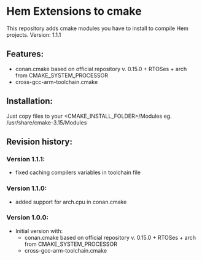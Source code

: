 # Hem Extensions to cmake
This repository adds cmake modules you have to install to compile Hem projects.
Version: 1.1.1

## Features:
* conan.cmake based on official repository v. 0.15.0 + RTOSes + arch from CMAKE_SYSTEM_PROCESSOR
* cross-gcc-arm-toolchain.cmake

## Installation:
Just copy files to your <CMAKE_INSTALL_FOLDER>/Modules eg. /usr/share/cmake-3.15/Modules

## Revision history:
### Version 1.1.1:
* fixed caching compilers variables in toolchain file

### Version 1.1.0:
* added support for arch.cpu in conan.cmake 

### Version 1.0.0:
* Initial version with:
    * conan.cmake based on official repository v. 0.15.0 + RTOSes + arch from CMAKE_SYSTEM_PROCESSOR
    * cross-gcc-arm-toolchain.cmake
